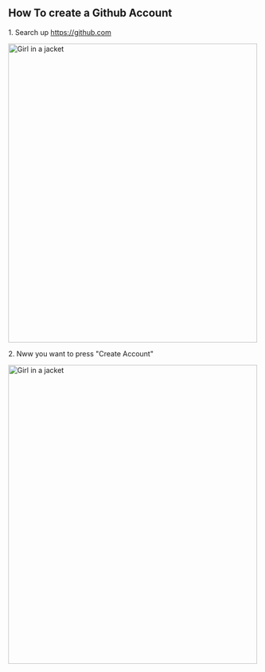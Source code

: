 <h2>How To create a Github Account</h2>
<p>1. Search up <a href="https://github.com">https://github.com</a></p>
<img src="img_girl.jpg" alt="Girl in a jacket" style="width:500px;height:600px;">
<p>2. Nww you want to press "Create Account"</p>
<img src="img_girl.jpg" alt="Girl in a jacket" style="width:500px;height:600px;">
